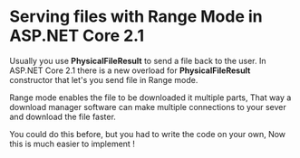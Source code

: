 # Serving files with Range Mode in ASP.NET Core 2.1

Usually you use **PhysicalFileResult** to send a file back to the user. In ASP.NET Core 2.1 there is a new overload for **PhysicalFileResult** constructor that let's you send file in Range mode.

Range mode enables the file to be downloaded it multiple parts, That way a download manager software can make multiple connections to your sever and download the file faster.

You could do this before, but you had to write the code on your own, Now this is much easier to implement !
